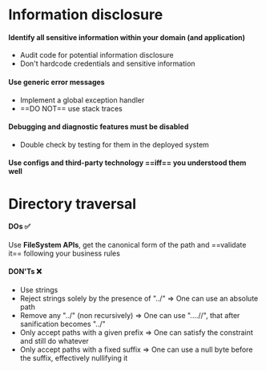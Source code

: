 # Information disclosure
#### Identify all sensitive information within your domain (and application)
- Audit code for potential information disclosure
- Don't hardcode credentials and sensitive information
#### Use generic error messages
- Implement a global exception handler
- ==DO NOT== use stack traces
#### Debugging and diagnostic features must be disabled
- Double check by testing for them in the deployed system
#### Use configs and third-party technology ==iff== you understood them well
# Directory traversal
#### DOs ✅
Use **FileSystem APIs**, get the canonical form of the path and ==validate it== following your business rules
#### DON'Ts ❌
- Use strings
- Reject strings solely by the presence of "../" => One can use an absolute path
- Remove any "../" (non recursively) => One can use "....//", that after sanification becomes "../"
- Only accept paths with a given prefix => One can satisfy the constraint and still do whatever
- Only accept paths with a fixed suffix => One can use a null byte before the suffix, effectively nullifying it